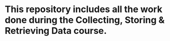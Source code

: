 # This repository includes all the work done during the Collecting, Storing & Retrieving Data course.
